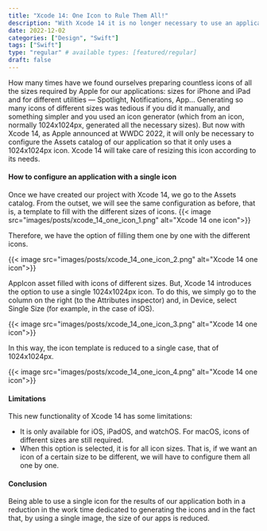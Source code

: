 ```yaml
---
title: "Xcode 14: One Icon to Rule Them All!"
description: "With Xcode 14 it is no longer necessary to use an application icon for each of the required sizes (depending on where the icon is to be displayed), only one is required. Let's see how to do it."
date: 2022-12-02
categories: ["Design", "Swift"]
tags: ["Swift"]
type: "regular" # available types: [featured/regular]
draft: false
---
```


How many times have we found ourselves preparing countless icons of all the sizes required by Apple for our applications: sizes for iPhone and iPad and for different utilities — Spotlight, Notifications, App…
Generating so many icons of different sizes was tedious if you did it manually, and something simpler and you used an icon generator (which from an icon, normally 1024x1024px, generated all the necessary sizes).
But now with Xcode 14, as Apple announced at WWDC 2022, it will only be necessary to configure the Assets catalog of our application so that it only uses a 1024x1024px icon. Xcode 14 will take care of resizing this icon according to its needs.

#### How to configure an application with a single icon

Once we have created our project with Xcode 14, we go to the Assets catalog. From the outset, we will see the same configuration as before, that is, a template to fill with the different sizes of icons.
{{< image src="images/posts/xcode_14_one_icon_1.png" alt="Xcode 14 one icon">}}

Therefore, we have the option of filling them one by one with the different icons.

{{< image src="images/posts/xcode_14_one_icon_2.png" alt="Xcode 14 one icon">}}

AppIcon asset filled with icons of different sizes.
But, Xcode 14 introduces the option to use a single 1024x1024px icon. To do this, we simply go to the column on the right (to the Attributes inspector) and, in Device, select Single Size (for example, in the case of iOS).

{{< image src="images/posts/xcode_14_one_icon_3.png" alt="Xcode 14 one icon">}}

In this way, the icon template is reduced to a single case, that of 1024x1024px.

{{< image src="images/posts/xcode_14_one_icon_4.png" alt="Xcode 14 one icon">}}

#### Limitations
This new functionality of Xcode 14 has some limitations:
* It is only available for iOS, iPadOS, and watchOS. For macOS, icons of different sizes are still required.
* When this option is selected, it is for all icon sizes. That is, if we want an icon of a certain size to be different, we will have to configure them all one by one.
#### Conclusion
Being able to use a single icon for the results of our application both in a reduction in the work time dedicated to generating the icons and in the fact that, by using a single image, the size of our apps is reduced.
